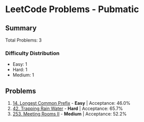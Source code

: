 # LeetCode Problems - Pubmatic

## Summary
Total Problems: 3

### Difficulty Distribution

- Easy: 1
- Hard: 1
- Medium: 1

## Problems

1. [14. Longest Common Prefix](https://leetcode.com/problems/longest-common-prefix/) - **Easy** | Acceptance: 46.0%
2. [42. Trapping Rain Water](https://leetcode.com/problems/trapping-rain-water/) - **Hard** | Acceptance: 65.7%
3. [253. Meeting Rooms II](https://leetcode.com/problems/meeting-rooms-ii/) - **Medium** | Acceptance: 52.2%